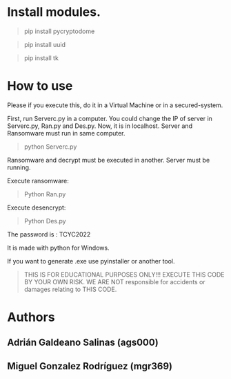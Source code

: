 
# Install modules.
> pip install pycryptodome

> pip install uuid

> pip install tk

# How to use

Please if you execute this, do it in a Virtual Machine or in a secured-system.


First, run Serverc.py in a computer. You could change the IP of server in Serverc.py, Ran.py and Des.py.
Now, it is in localhost. Server and Ransomware must run in same computer.

> python Serverc.py


Ransomware and decrypt must be executed in another. Server must be 
running.

Execute ransomware:

> Python Ran.py 

Execute desencrypt:

> Python Des.py

The password is : TCYC2022


It is made with python for Windows.

If you want to generate .exe use pyinstaller or another tool. 


> THIS IS FOR EDUCATIONAL PURPOSES ONLY!!! EXECUTE THIS CODE BY YOUR OWN RISK. WE ARE NOT responsible for accidents or damages relating to THIS CODE.


# Authors

## Adrián Galdeano Salinas (ags000)
## Miguel Gonzalez Rodríguez (mgr369)
